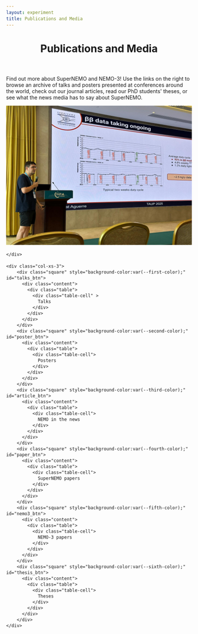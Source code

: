 ```yaml
---
layout: experiment
title: Publications and Media
---
```


<div class="container-fluid" id="top">
  <div class="row">
    <div class="col-xs-9">

<div id="intro">
<header class="post-header">
<h1 class="post-title text-center">Publications and Media</h1>
</header>
    <div class="row">
      <div class="col-xs-12 ">
  <p>Find out more about SuperNEMO and NEMO-3! Use the links on the right to browse an archive of talks and posters presented at conferences around the world, check out our journal articles, read our PhD students' theses, or see what the news media has to say about SuperNEMO.</p>
                  </div>
    </div>
    <div class="row">
      <div class="col-xs-12 ">
                 <img src='assets/pubsfrontpage.jpg'  alt="Dr Xalbat Aguerre presents SuperNEMO at TAUP25"/>
                  </div>
    </div>
</div>

<div id="talks" style="display:none">
<header class="post-header">
<h1 class="post-title text-center">Conference talks</h1>
</header>
<p>NEMO collaborators present at conferences around the world. Catch up on our progress with this archive of slides.</p>
{% assign sorted_talks = site.data.talks | sort:"Date" | reverse %}

{% for talk in sorted_talks %}
<p><a href="{{ talk.Pdf }}" target="_blank" class="itemtitle" > <strong>{{ talk.Title }}</strong></a><br/> presented by {% if talk.Email %}<a href="mailto:{{talk.Email}}?Subject=SuperNEMO%20presentation%20enquiry" target="_top">{% endif %} {{ talk.Author | replace: "'e", "é" }}{% if talk.Email %}</a>{% endif %} {% if talk.Conference %} at <a href="{{talk.ConferenceUrl}}" target="_blank">{{talk.Conference}}</a>{% if talk.City %}, {{talk.City}}{% endif %}{% endif %}, {{ talk.Date | date: "%-d %B %Y" }}
{% if talk.Proceedings %} <a href="{{talk.Proceedings}}" target="_blank">Proceedings</a> {% endif %}
</p>
{% endfor %}
</div>

<div id="posters" style="display:none">
<header class="post-header">
<h1 class="post-title text-center">Posters</h1>
</header>

<p>SuperNEMO and NEMO-3 posters presented at conferences and schools.</p>
{% assign sorted_posters = site.data.posters | sort:"Date" | reverse %}

{% for poster in sorted_posters %}
<p>{% if poster.Pdf %}<a  class="itemtitle" href="{{ poster.Pdf }}" target="_blank">{% endif %}<strong>{{ poster.Title }}</strong>{% if poster.Pdf %}</a>{% endif %}<br/> presented by {% if poster.Email1 %}<a href="mailto:{{poster.Email1}}?Subject=SuperNEMO%20poster%20enquiry" target="_top">{% endif %} {{ poster.Author }}{% if poster.Email1 %}</a>{% endif %} {% if poster.Conference %} at <a href="{{poster.ConferenceUrl}}" target="_blank">{{poster.Conference}}</a>{% endif %}, {{ poster.Date | date: "%-d %B %Y" }}
{% if poster.Proceedings %}<br/> <a href="{{poster.Proceedings}}" target="_blank">Proceedings</a> {% endif %}
</p>
{% endfor %}

</div>

<div id="articles" style="display:none">
<header class="post-header">
<h1 class="post-title text-center">NEMO in the News</h1>
</header>

  <p>Find out what the world has to say about SuperNEMO and NEMO-3.</p>
  {% assign articles_by_date = site.public_articles | sort:"date" | reverse %}
  <div class="container-fluid">
    {% for article in articles_by_date %}
    <div class="row">
      <div class='col-xs-2'>
        <a  href="{{ article.remoteurl }}" target="_blank"> <img src="{{ article.thumbnail}}" class="img-thumbnail" alt="{{ article.media }} logo"></a>
          </div>
      <div class='col-xs-10'>
        <p><a  class="itemtitle" href="{{ article.remoteurl }}" target="_blank"> <strong>{{ article.title }}</strong></a>, from {{ article.media }}, {{ article.date | date_to_long_string }}<br/>
        <i>{{article.abstract}}</i>
        </p>
      </div>
    </div>
    {% endfor %} 
  </div>
</div>

<div id="papers" style="display:none">
<header class="post-header">
<h1 class="post-title text-center">SuperNEMO Papers</h1>
</header>

<p>Journal papers from the SuperNEMO experiment.</p>
{% assign pubs_by_date = site.publications | sort:"date" | reverse %}
{% for pub in pubs_by_date %}
<p>{% if pub.doi %}<a  class="itemtitle" href="http://dx.doi.org/{{ pub.doi }}" target="_blank">{% endif %} <strong>{{ pub.title }}</strong>{% if pub.doi %}</a>{% endif %}<br/> <i>{{ pub.journal }}</i> {% if pub.arxiv %}<a href="https://arxiv.org/abs/{{pub.arxiv}}" target="_blank">(arXiv {{pub.arxiv}})</a>{% endif %}, {{ pub.date | date_to_long_string }}
<a role="button" data-toggle="collapse" {% if pub.doi %}href="#{{pub.doi| slugify}}"{% else %}href="#arxiv"{% endif %} aria-expanded="false" aria-controls="{{pub.doi| slugify}}">Abstract</a></p>
<div  class="collapse" {% if pub.doi %}id="{{pub.doi| slugify}}"{% else %}id="arxiv"{% endif %}>
<div class="well" style="overflow:auto">
{% if pub.image_url %}
<img src="{{pub.image_url}}" style="float:right; height:20em" alt="Image from {{pub.title}}">
{% endif %}
<p>{{pub.abstract}}</p>
</div>
</div>
{% endfor %}

</div>

<div id="nemo3" style="display:none">
<header class="post-header">
<h1 class="post-title text-center">NEMO-3 Papers</h1>
</header>

<p>Papers from SuperNEMO's predescessor, NEMO-3.</p>

{% assign n3pubs_by_date = site.nemothreepubs  | sort:"date" | reverse %}
{% for pub in n3pubs_by_date %}
<p>{% if pub.doi %}<a  class="itemtitle" href="http://dx.doi.org/{{ pub.doi }}" target="_blank">{% endif %} <strong>{{ pub.title }}</strong>{% if pub.doi %}</a>{% endif %}<br/> <i>{{ pub.journal }}</i> {% if pub.arxiv %}<a href="https://arxiv.org/abs/{{pub.arxiv}}" target="_blank">(arXiv {{pub.arxiv}})</a>{% endif %}, {{ pub.date | date_to_long_string }}
<a role="button" data-toggle="collapse" {% if pub.doi %}href="#{{pub.doi| slugify}}"{% else %}href="#arxiv"{% endif %} aria-expanded="false" aria-controls="{{pub.doi| slugify}}">Abstract</a></p>
<div  class="collapse" {% if pub.doi %}id="{{pub.doi| slugify}}"{% else %}id="arxiv"{% endif %}>
<div class="well" style="overflow:auto">
{% if pub.image_url %}
<img src="{{pub.image_url}}" style="float:right; height:20em" alt="Image from {{pub.title}}">
{% endif %}
<p>{{pub.abstract}}</p>
</div>
</div>
{% endfor %}

</div>

<div id="theses" style="display:none">
<header class="post-header">
<h1 class="post-title text-center">SuperNEMO and NEMO-3 PhD Theses</h1>
</header>

{% assign sorted_theses = site.data.theses | sort:"Year" | reverse %}

{% for thesis in sorted_theses %}
<p>{% if thesis.Link %}<a  class="itemtitle" href="{{ thesis.Link }}" target="_blank">{% endif %}<strong>{{ thesis.Title }}</strong>{% if thesis.Link %}</a>{% endif %}<br/>  Dr {{ thesis.Author }} <br/> 
    {{ thesis.Institution}}, {{ thesis.Year}}{% if thesis.Supervisor %}, supervised by {{ thesis.Supervisor }}{% endif %}
</p>
{% endfor %}


</div>

    </div>

    <div class="col-xs-3">
        <div class="square" style="background-color:var(--first-color);" id="talks_btn">
          <div class="content">
            <div class="table">
              <div class="table-cell" >
                Talks
              </div>
            </div>
          </div>
        </div>
        <div class="square" style="background-color:var(--second-color);" id="poster_btn">
          <div class="content">
            <div class="table">
              <div class="table-cell">
                Posters
              </div>
            </div>
          </div>
        </div>
        <div class="square" style="background-color:var(--third-color);" id="article_btn">
          <div class="content">
            <div class="table">
              <div class="table-cell">
                NEMO in the news
              </div>
            </div>
          </div>
        </div>
        <div class="square" style="background-color:var(--fourth-color);" id="paper_btn">
          <div class="content">
            <div class="table">
              <div class="table-cell">
                SuperNEMO papers
              </div>
            </div>
          </div>
        </div>
        <div class="square" style="background-color:var(--fifth-color);" id="nemo3_btn">
          <div class="content">
            <div class="table">
              <div class="table-cell">
                NEMO-3 papers
              </div>
            </div>
          </div>
        </div>
        <div class="square" style="background-color:var(--sixth-color);" id="thesis_btn">
          <div class="content">
            <div class="table">
              <div class="table-cell">
                Theses
              </div>
            </div>
          </div>
        </div>
    </div>

  </div>
</div>
